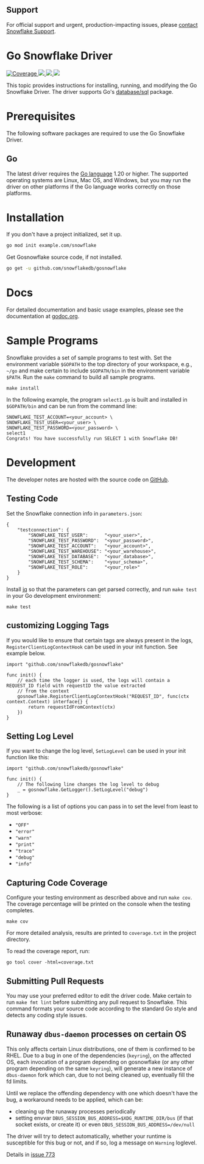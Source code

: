 ## Support

For official support and urgent, production-impacting issues, please [contact Snowflake Support](https://community.snowflake.com/s/article/How-To-Submit-a-Support-Case-in-Snowflake-Lodge).

# Go Snowflake Driver

<a href="https://codecov.io/github/snowflakedb/gosnowflake?branch=master">
    <img alt="Coverage" src="https://codecov.io/github/snowflakedb/gosnowflake/coverage.svg?branch=master">
</a>
<a href="https://github.com/snowflakedb/gosnowflake/actions?query=workflow%3A%22Build+and+Test%22">
    <img src="https://github.com/snowflakedb/gosnowflake/workflows/Build%20and%20Test/badge.svg?branch=master">
</a>
<a href="http://www.apache.org/licenses/LICENSE-2.0.txt">
    <img src="http://img.shields.io/:license-Apache%202-brightgreen.svg">
</a>
<a href="https://goreportcard.com/report/github.com/snowflakedb/gosnowflake">
    <img src="https://goreportcard.com/badge/github.com/snowflakedb/gosnowflake">
</a>

This topic provides instructions for installing, running, and modifying the Go Snowflake Driver. The driver supports Go's [database/sql](https://golang.org/pkg/database/sql/) package.

# Prerequisites

The following software packages are required to use the Go Snowflake Driver.

## Go

The latest driver requires the [Go language](https://golang.org/) 1.20 or higher. The supported operating systems are Linux, Mac OS, and Windows, but you may run the driver on other platforms if the Go language works correctly on those platforms.


# Installation

If you don't have a project initialized, set it up.

```sh
go mod init example.com/snowflake
```

Get Gosnowflake source code, if not installed.

```sh
go get -u github.com/snowflakedb/gosnowflake
```

# Docs

For detailed documentation and basic usage examples, please see the documentation at
[godoc.org](https://godoc.org/github.com/snowflakedb/gosnowflake/).

# Sample Programs

Snowflake provides a set of sample programs to test with. Set the environment variable ``$GOPATH`` to the top directory of your workspace, e.g., ``~/go`` and make certain to
include ``$GOPATH/bin`` in the environment variable ``$PATH``. Run the ``make`` command to build all sample programs.

```
make install
```

In the following example, the program ``select1.go`` is built and installed in ``$GOPATH/bin`` and can be run from the command line:

```
SNOWFLAKE_TEST_ACCOUNT=<your_account> \
SNOWFLAKE_TEST_USER=<your_user> \
SNOWFLAKE_TEST_PASSWORD=<your_password> \
select1
Congrats! You have successfully run SELECT 1 with Snowflake DB!
```

# Development

The developer notes are hosted with the source code on [GitHub](https://github.com/snowflakedb/gosnowflake).

## Testing Code


Set the Snowflake connection info in ``parameters.json``:

```
{
    "testconnection": {
        "SNOWFLAKE_TEST_USER":      "<your_user>",
        "SNOWFLAKE_TEST_PASSWORD":  "<your_password>",
        "SNOWFLAKE_TEST_ACCOUNT":   "<your_account>",
        "SNOWFLAKE_TEST_WAREHOUSE": "<your_warehouse>",
        "SNOWFLAKE_TEST_DATABASE":  "<your_database>",
        "SNOWFLAKE_TEST_SCHEMA":    "<your_schema>",
        "SNOWFLAKE_TEST_ROLE":      "<your_role>"
    }
}
```

Install [jq](https://stedolan.github.io/jq) so that the parameters can get parsed correctly, and run ``make test`` in your Go development environment:

```
make test
```

## customizing Logging Tags

If you would like to ensure that certain tags are always present in the logs, `RegisterClientLogContextHook` can be used in your init function. See example below.
```
import "github.com/snowflakedb/gosnowflake"

func init() {
    // each time the logger is used, the logs will contain a REQUEST_ID field with requestID the value extracted 
    // from the context
	gosnowflake.RegisterClientLogContextHook("REQUEST_ID", func(ctx context.Context) interface{} {
		return requestIdFromContext(ctx)
	})
}
```

## Setting Log Level
If you want to change the log level, `SetLogLevel` can be used in your init function like this:
```
import "github.com/snowflakedb/gosnowflake"

func init() {
    // The following line changes the log level to debug
	_ = gosnowflake.GetLogger().SetLogLevel("debug")
}
```
The following is a list of options you can pass in to set the level from least to most verbose: 
- `"OFF"`
- `"error"`
- `"warn"`
- `"print"`
- `"trace"`
- `"debug"`
- `"info"`


## Capturing Code Coverage

Configure your testing environment as described above and run ``make cov``. The coverage percentage will be printed on the console when the testing completes.

```
make cov
```

For more detailed analysis, results are printed to ``coverage.txt`` in the project directory.

To read the coverage report, run:

```
go tool cover -html=coverage.txt
```

## Submitting Pull Requests

You may use your preferred editor to edit the driver code. Make certain to run ``make fmt lint`` before submitting any pull request to Snowflake. This command formats your source code according to the standard Go style and detects any coding style issues.

## Runaway `dbus-daemon` processes on certain OS
This only affects certain Linux distributions, one of them is confirmed to be RHEL. Due to a bug in one of the dependencies (`keyring`),
on the affected OS, each invocation of a program depending on gosnowflake (or any other program depending on the same `keyring`),
will generate a new instance of `dbus-daemon` fork which can, due to not being cleaned up, eventually fill the fd limits.

Until we replace the offending dependency with one which doesn't have the bug, a workaround needs to be applied, which can be:
* cleaning up the runaway processes periodically
* setting envvar `DBUS_SESSION_BUS_ADDRESS=$XDG_RUNTIME_DIR/bus` (if that socket exists, or create it) or even `DBUS_SESSION_BUS_ADDRESS=/dev/null`

The driver will try to detect automatically, whether your runtime is susceptible for this bug or not, and if so, log a message on `Warning` loglevel.

Details in [issue 773](https://github.com/snowflakedb/gosnowflake/issues/773)
